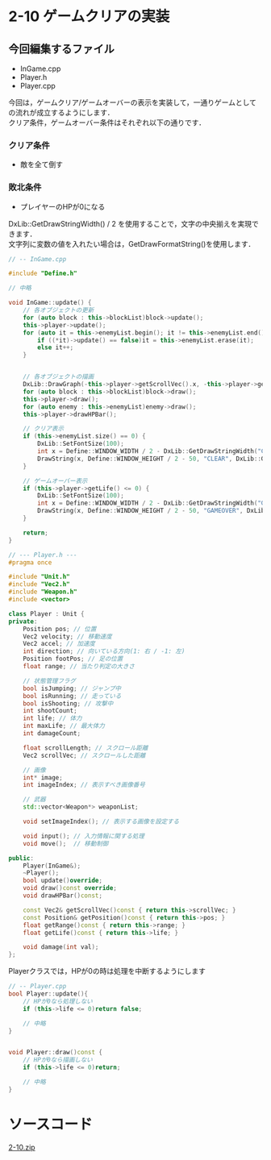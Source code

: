 # 2-10 ゲームクリアの実装

## 今回編集するファイル
* InGame.cpp
* Player.h
* Player.cpp

今回は，ゲームクリア/ゲームオーバーの表示を実装して，一通りゲームとしての流れが成立するようにします．  
クリア条件，ゲームオーバー条件はそれぞれ以下の通りです．  

### クリア条件
* 敵を全て倒す

### 敗北条件
* プレイヤーのHPが0になる

  
  
  
DxLib::GetDrawStringWidth() / 2 を使用することで，文字の中央揃えを実現できます．  
文字列に変数の値を入れたい場合は，GetDrawFormatString()を使用します．
``` cpp
// -- InGame.cpp

#include "Define.h"

// 中略

void InGame::update() {
	// 各オブジェクトの更新
	for (auto block : this->blockList)block->update();
	this->player->update();
	for (auto it = this->enemyList.begin(); it != this->enemyList.end();) {
		if ((*it)->update() == false)it = this->enemyList.erase(it);
		else it++;
	}


	// 各オブジェクトの描画
	DxLib::DrawGraph(-this->player->getScrollVec().x, -this->player->getScrollVec().y, this->bgImage, TRUE);
	for (auto block : this->blockList)block->draw();
	this->player->draw();
	for (auto enemy : this->enemyList)enemy->draw();
	this->player->drawHPBar();

	// クリア表示
	if (this->enemyList.size() == 0) {
		DxLib::SetFontSize(100);
		int x = Define::WINDOW_WIDTH / 2 - DxLib::GetDrawStringWidth("CLEAR", 5) / 2;
		DrawString(x, Define::WINDOW_HEIGHT / 2 - 50, "CLEAR", DxLib::GetColor(255,0,0));
	}

	// ゲームオーバー表示
	if (this->player->getLife() <= 0) {
		DxLib::SetFontSize(100);
		int x = Define::WINDOW_WIDTH / 2 - DxLib::GetDrawStringWidth("GAMEOVER", 8) / 2;
		DrawString(x, Define::WINDOW_HEIGHT / 2 - 50, "GAMEOVER", DxLib::GetColor(255,0,0));
	}

	return;
}
```

``` cpp
// --- Player.h ---
#pragma once

#include "Unit.h"
#include "Vec2.h"
#include "Weapon.h"
#include <vector>

class Player : Unit {
private:
	Position pos; // 位置
	Vec2 velocity; // 移動速度
	Vec2 accel; // 加速度 
	int direction; // 向いている方向(1: 右 / -1: 左)
	Position footPos; // 足の位置
	float range; // 当たり判定の大きさ

	// 状態管理フラグ
	bool isJumping; // ジャンプ中
	bool isRunning; // 走っている
	bool isShooting; // 攻撃中
	int shootCount;
	int life; // 体力
	int maxLife; // 最大体力
	int damageCount;

	float scrollLength; // スクロール距離
	Vec2 scrollVec; // スクロールした距離

	// 画像
	int* image;
	int imageIndex; // 表示すべき画像番号

	// 武器
	std::vector<Weapon*> weaponList;

	void setImageIndex(); // 表示する画像を設定する

	void input(); // 入力情報に関する処理
	void move();  // 移動制御

public:
	Player(InGame&);
	~Player();
	bool update()override;
	void draw()const override;
	void drawHPBar()const;

	const Vec2& getScrollVec()const { return this->scrollVec; }
	const Position& getPosition()const { return this->pos; }
	float getRange()const { return this->range; }
	float getLife()const { return this->life; }

	void damage(int val);
};

```

Playerクラスでは，HPが0の時は処理を中断するようにします

``` cpp
// -- Player.cpp
bool Player::update(){
	// HPが0なら処理しない
	if (this->life <= 0)return false;

	// 中略
}


void Player::draw()const {
	// HPが0なら描画しない
	if (this->life <= 0)return;

	// 中略
}
```


# ソースコード
[2-10.zip](../../../raw/master/chapter2/src/2-10.zip)
